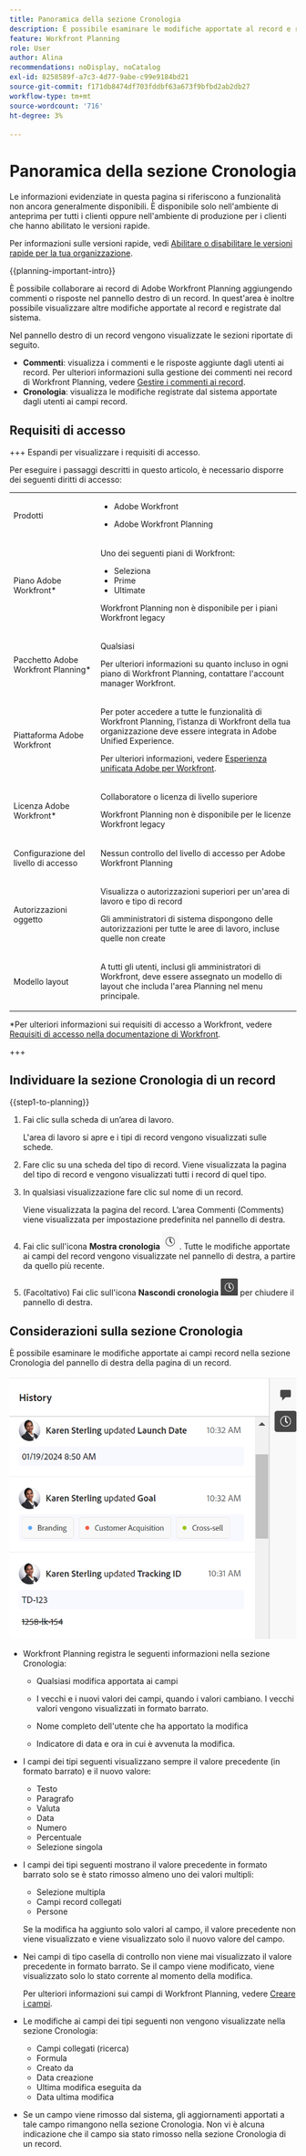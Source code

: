 ```yaml
---
title: Panoramica della sezione Cronologia
description: È possibile esaminare le modifiche apportate al record e registrate dal sistema nel pannello destro di un record in Adobe Workfront Planning.
feature: Workfront Planning
role: User
author: Alina
recommendations: noDisplay, noCatalog
exl-id: 8258589f-a7c3-4d77-9abe-c99e9184bd21
source-git-commit: f171db8474df703fddbf63a673f9bfbd2ab2db27
workflow-type: tm+mt
source-wordcount: '716'
ht-degree: 3%

---
```


# Panoramica della sezione Cronologia

<span class="preview">Le informazioni evidenziate in questa pagina si riferiscono a funzionalità non ancora generalmente disponibili. È disponibile solo nell&#39;ambiente di anteprima per tutti i clienti oppure nell&#39;ambiente di produzione per i clienti che hanno abilitato le versioni rapide.</span>

<span class="preview">Per informazioni sulle versioni rapide, vedi [Abilitare o disabilitare le versioni rapide per la tua organizzazione](/help/quicksilver/administration-and-setup/set-up-workfront/configure-system-defaults/enable-fast-release-process.md).</span>

{{planning-important-intro}}

È possibile collaborare ai record di Adobe Workfront Planning aggiungendo commenti o risposte nel pannello destro di un record. In quest&#39;area è inoltre possibile visualizzare altre modifiche apportate al record e registrate dal sistema.

Nel pannello destro di un record vengono visualizzate le sezioni riportate di seguito.

* **Commenti**: visualizza i commenti e le risposte aggiunte dagli utenti ai record. Per ulteriori informazioni sulla gestione dei commenti nei record di Workfront Planning, vedere [Gestire i commenti ai record](/help/quicksilver/planning/records/manage-record-comments.md).
* **Cronologia**: visualizza le modifiche registrate dal sistema apportate dagli utenti ai campi record.

## Requisiti di accesso

+++ Espandi per visualizzare i requisiti di accesso.

Per eseguire i passaggi descritti in questo articolo, è necessario disporre dei seguenti diritti di accesso:

<table style="table-layout:auto"> 
<col> 
</col> 
<col> 
</col> 
<tbody> 
    <tr> 
<tr> 
<td> 
   <p> Prodotti</p> </td> 
   <td> 
   <ul><li><p> Adobe Workfront</p></li> 
   <li><p> Adobe Workfront Planning<p></li></ul></td> 
  </tr>   
<tr> 
   <td role="rowheader"><p>Piano Adobe Workfront*</p></td> 
   <td> 
<p>Uno dei seguenti piani di Workfront:</p> 
<ul><li>Seleziona</li> 
<li>Prime</li> 
<li>Ultimate</li></ul> 
<p>Workfront Planning non è disponibile per i piani Workfront legacy</p> 
   </td> 
<tr> 
   <td role="rowheader"><p>Pacchetto Adobe Workfront Planning*</p></td> 
   <td> 
<p>Qualsiasi </p> 
<p>Per ulteriori informazioni su quanto incluso in ogni piano di Workfront Planning, contattare l'account manager Workfront. </p> 
   </td> 
 <tr> 
   <td role="rowheader"><p>Piattaforma Adobe Workfront</p></td> 
   <td> 
<p>Per poter accedere a tutte le funzionalità di Workfront Planning, l’istanza di Workfront della tua organizzazione deve essere integrata in Adobe Unified Experience.</p> 
<p>Per ulteriori informazioni, vedere <a href="/help/quicksilver/workfront-basics/navigate-workfront/workfront-navigation/adobe-unified-experience.md">Esperienza unificata Adobe per Workfront</a>. </p> 
   </td> 
   </tr> 
  </tr> 
  <tr> 
   <td role="rowheader"><p>Licenza Adobe Workfront*</p></td> 
   <td> <p>Collaboratore o licenza di livello superiore</p>
   <p>Workfront Planning non è disponibile per le licenze Workfront legacy</p> 
  </td> 
  </tr> 
  <tr> 
   <td role="rowheader"><p>Configurazione del livello di accesso</p></td> 
   <td> <p>Nessun controllo del livello di accesso per Adobe Workfront Planning</p>   
</td> 
  </tr> 
<tr> 
   <td role="rowheader"><p>Autorizzazioni oggetto</p></td> 
   <td>   <p>Visualizza o autorizzazioni superiori per un'area di lavoro <span class="preview"> e tipo di record</span> </a> </p>  
   <p>Gli amministratori di sistema dispongono delle autorizzazioni per tutte le aree di lavoro, incluse quelle non create</p> </td> 
  </tr> 
<tr> 
   <td role="rowheader"><p>Modello layout</p></td> 
   <td> <p>A tutti gli utenti, inclusi gli amministratori di Workfront, deve essere assegnato un modello di layout che includa l'area Planning nel menu principale. </p> </td> 
  </tr> 
</tbody> 
</table>

*Per ulteriori informazioni sui requisiti di accesso a Workfront, vedere [Requisiti di accesso nella documentazione di Workfront](/help/quicksilver/administration-and-setup/add-users/access-levels-and-object-permissions/access-level-requirements-in-documentation.md).

+++

<!--replace the layout template info in the table with this at release: 

<div class="preview">
<p> Users with a Light or Contributor license must be assigned a layout template that includes the Planning option  in the following areas:</p>
   <ul><li>Main Menu</li>
   <li>Left panel of projects, portfolios, and programs</li>
   <li>Landing page</li>
   <li>Pins</li></ul>
   <p>For more information, see <a href="/help/quicksilver/administration-and-setup/customize-workfront/use-layout-templates/create-and-manage-layout-templates.md">Create and manage layout templates</a>.</p>
   <p>Standard users and System Administrators have the Planning areas enabled by default.</p></div>
   <p><b>NOTE</b></p>
   <p>In the Production environment, all users including the System administrators must be assigned to a layout template that includes the Planning areas.</p>

-->

## Individuare la sezione Cronologia di un record

{{step1-to-planning}}

1. Fai clic sulla scheda di un’area di lavoro.

   L&#39;area di lavoro si apre e i tipi di record vengono visualizzati sulle schede.

1. Fare clic su una scheda del tipo di record.
Viene visualizzata la pagina del tipo di record e vengono visualizzati tutti i record di quel tipo.

1. In qualsiasi visualizzazione fare clic sul nome di un record.

   Viene visualizzata la pagina del record. L’area Commenti (Comments) viene visualizzata per impostazione predefinita nel pannello di destra.
1. Fai clic sull&#39;icona **Mostra cronologia** ![Mostra icona cronologia](assets/show-history-icon.png). Tutte le modifiche apportate ai campi del record vengono visualizzate nel pannello di destra, a partire da quello più recente.
1. (Facoltativo) Fai clic sull&#39;icona **Nascondi cronologia** ![Nascondi cronologia](assets/hide-history-icon.png) per chiudere il pannello di destra.

## Considerazioni sulla sezione Cronologia

È possibile esaminare le modifiche apportate ai campi record nella sezione Cronologia del pannello di destra della pagina di un record.

![Area della cronologia nei commenti](assets/history-area-in-comments.png)

* Workfront Planning registra le seguenti informazioni nella sezione Cronologia:

   * Qualsiasi modifica apportata ai campi

   * I vecchi e i nuovi valori dei campi, quando i valori cambiano. I vecchi valori vengono visualizzati in formato barrato.

   * Nome completo dell&#39;utente che ha apportato la modifica

   * Indicatore di data e ora in cui è avvenuta la modifica.

* I campi dei tipi seguenti visualizzano sempre il valore precedente (in formato barrato) e il nuovo valore:

   * Testo
   * Paragrafo
   * Valuta
   * Data
   * Numero
   * Percentuale
   * Selezione singola

* I campi dei tipi seguenti mostrano il valore precedente in formato barrato solo se è stato rimosso almeno uno dei valori multipli:

   * Selezione multipla
   * Campi record collegati
   * Persone

  Se la modifica ha aggiunto solo valori al campo, il valore precedente non viene visualizzato e viene visualizzato solo il nuovo valore del campo.

* Nei campi di tipo casella di controllo non viene mai visualizzato il valore precedente in formato barrato. Se il campo viene modificato, viene visualizzato solo lo stato corrente al momento della modifica.

  Per ulteriori informazioni sui campi di Workfront Planning, vedere [Creare i campi](/help/quicksilver/planning/fields/create-fields.md).

* Le modifiche ai campi dei tipi seguenti non vengono visualizzate nella sezione Cronologia:

   * Campi collegati (ricerca)
   * Formula
   * Creato da
   * Data creazione
   * Ultima modifica eseguita da
   * Data ultima modifica

* Se un campo viene rimosso dal sistema, gli aggiornamenti apportati a tale campo rimangono nella sezione Cronologia. Non vi è alcuna indicazione che il campo sia stato rimosso nella sezione Cronologia di un record.
